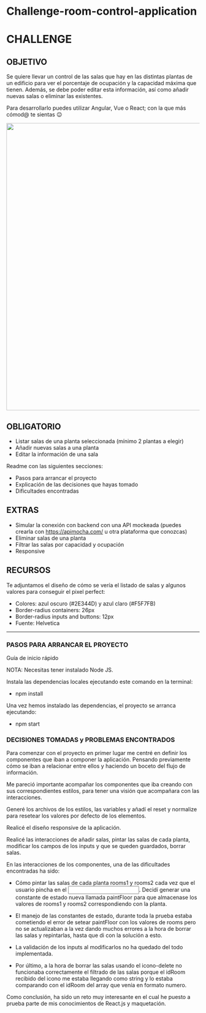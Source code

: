 # Challenge-room-control-application

# CHALLENGE

## OBJETIVO

Se quiere llevar un control de las salas que hay en las distintas plantas de un edificio para ver el porcentaje de ocupación y la capacidad máxima que tienen. Además, se debe poder editar esta información, así como añadir nuevas salas o eliminar las existentes.

Para desarrollarlo puedes utilizar Angular, Vue o React; con la que más cómod@ te sientas 😉

<img src="./src/images/diseño.PNG" width="750"/>

## OBLIGATORIO

- Listar salas de una planta seleccionada (mínimo 2 plantas a elegir)
- Añadir nuevas salas a una planta
- Editar la información de una sala

Readme con las siguientes secciones:

- Pasos para arrancar el proyecto
- Explicación de las decisiones que hayas tomado
- Dificultades encontradas

## EXTRAS

- Simular la conexión con backend con una API mockeada (puedes crearla con https://apimocha.com/ u otra plataforma que conozcas)
- Eliminar salas de una planta
- Filtrar las salas por capacidad y ocupación
- Responsive


## RECURSOS

Te adjuntamos el diseño de cómo se vería el listado de salas y algunos valores para conseguir el pixel perfect:

- Colores: azul oscuro (#2E344D) y azul claro (#F5F7FB)
- Border-radius containers: 26px
- Border-radius inputs and buttons: 12px
- Fuente: Helvetica

--------------------------------------------------------------
### PASOS PARA ARRANCAR EL PROYECTO

Guía de inicio rápido 

NOTA: Necesitas tener instalado Node JS.

Instala las dependencias locales ejecutando este comando en la terminal:

- npm install

Una vez hemos instalado las dependencias, el proyecto se arranca ejecutando:

- npm start

### DECISIONES TOMADAS y PROBLEMAS ENCONTRADOS

Para comenzar con el proyecto en primer lugar me centré en definir los componentes que iban a componer la aplicación. Pensando previamente cómo se iban a relacionar entre ellos y haciendo un boceto del flujo de información.

Me pareció importante acompañar los componentes que iba creando con sus correspondientes estilos, para tener una visión que acompañara con las interacciones.

Generé los archivos de los estilos, las variables y añadí el reset y normalize para resetear los valores por defecto de los elementos.

Realicé el diseño responsive de la aplicación.

Realicé las interacciones de añadir salas, pintar las salas de cada planta, modificar los campos de los inputs y que se queden guardados, borrar salas.

En las interacciones de los componentes, una de las dificultades encontradas ha sido:

- Cómo pintar las salas de cada planta rooms1 y rooms2 cada vez que el usuario pincha en el <input select>. Decidí generar una constante de estado nueva llamada paintFloor para que almacenase los valores de rooms1 y rooms2 correspondiendo con la planta.

- El manejo de las constantes de estado, durante toda la prueba estaba cometiendo el error de setear paintFloor con los valores de rooms pero no se actualizaban a la vez dando muchos errores a la hora de borrar las salas y repintarlas, hasta que di con la solución a esto.

- La validación de los inputs al modificarlos no ha quedado del todo implementada.

- Por último, a la hora de borrar las salas usando el icono-delete no funcionaba correctamente el filtrado de las salas porque el idRoom recibido del icono me estaba llegando como string y lo estaba comparando con el idRoom del array que venía en formato numero.


Como conclusión, ha sido un reto muy interesante en el cual he puesto a prueba parte de mis conocimientos de React.js y maquetación.
